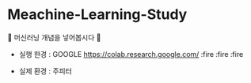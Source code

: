 # Meachine-Learning-Study
:blue_heart: 머신러닝 개념을 넣어봅시다 :blue_heart:

* 실행 한경 
: GOOGLE https://colab.research.google.com/
:fire :fire :fire 

* 실제 환경
: 주피터 
